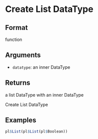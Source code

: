 # Create List DataType

## Format

function

## Arguments

- `datatype`: an inner DataType

## Returns

a list DataType with an inner DataType

Create List DataType

## Examples

```r
pl$List(pl$List(pl$Boolean))
```